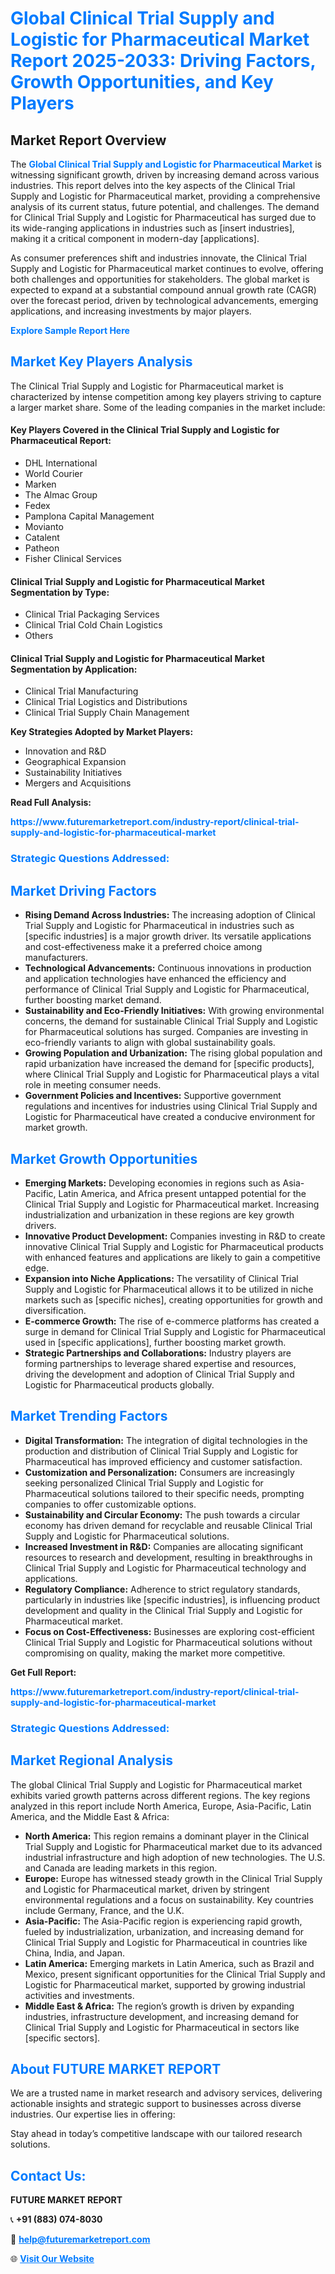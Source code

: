 <h1 style="color: #007BFF;">Global Clinical Trial Supply and Logistic for Pharmaceutical Market Report 2025-2033: Driving Factors, Growth Opportunities, and Key Players</h1>

<section id="overview">
<h2>Market Report Overview</h2>
<p>The <a href="https://www.futuremarketreport.com/industry-report/clinical-trial-supply-and-logistic-for-pharmaceutical-market" style="color: #007BFF; text-decoration: none;"><strong>Global Clinical Trial Supply and Logistic for Pharmaceutical Market</strong></a> is witnessing significant growth, driven by increasing demand across various industries. This report delves into the key aspects of the Clinical Trial Supply and Logistic for Pharmaceutical market, providing a comprehensive analysis of its current status, future potential, and challenges. The demand for Clinical Trial Supply and Logistic for Pharmaceutical has surged due to its wide-ranging applications in industries such as [insert industries], making it a critical component in modern-day [applications].</p>
<p>As consumer preferences shift and industries innovate, the Clinical Trial Supply and Logistic for Pharmaceutical market continues to evolve, offering both challenges and opportunities for stakeholders. The global market is expected to expand at a substantial compound annual growth rate (CAGR) over the forecast period, driven by technological advancements, emerging applications, and increasing investments by major players.</p>
</section>

<section id="overview">
<p><a href="https://www.futuremarketreport.com/request-sample/reportId=47815" style="color: #007BFF; text-decoration: none;"><strong>Explore Sample Report Here</strong></a></p>
</section>

<section id="key-players">
<h2 style="color: #007BFF;">Market Key Players Analysis</h2>
<p>The Clinical Trial Supply and Logistic for Pharmaceutical market is characterized by intense competition among key players striving to capture a larger market share. Some of the leading companies in the market include:</p>
<h4>Key Players Covered in the Clinical Trial Supply and Logistic for Pharmaceutical Report:</h4>
<ul><li>DHL International</li><li>World Courier</li><li>Marken</li><li>The Almac Group</li><li>Fedex</li><li>Pamplona Capital Management</li><li>Movianto</li><li>Catalent</li><li>Patheon</li><li>Fisher Clinical Services</li></ul>
<h4>Clinical Trial Supply and Logistic for Pharmaceutical Market Segmentation by Type:</h4>
<ul><li>Clinical Trial Packaging Services</li><li>Clinical Trial Cold Chain Logistics</li><li>Others</li></ul>

<h4>Clinical Trial Supply and Logistic for Pharmaceutical Market Segmentation by Application:</h4>
<ul><li>Clinical Trial Manufacturing</li><li>Clinical Trial Logistics and Distributions</li><li>Clinical Trial Supply Chain Management</li></ul>
<p><strong>Key Strategies Adopted by Market Players:</strong></p>
<ul>
<li>Innovation and R&D</li>
<li>Geographical Expansion</li>
<li>Sustainability Initiatives</li>
<li>Mergers and Acquisitions</li>
</ul>
</section>

<section>
<p><strong>Read Full Analysis: </strong></p><a href="https://www.futuremarketreport.com/industry-report/clinical-trial-supply-and-logistic-for-pharmaceutical-market" style="color: #007BFF; text-decoration: none;"><strong>https://www.futuremarketreport.com/industry-report/clinical-trial-supply-and-logistic-for-pharmaceutical-market</strong></a>
<h3 style="color: #007BFF;">Strategic Questions Addressed:</h3>
</section>

<section id="driving-factors">
<h2 style="color: #007BFF;">Market Driving Factors</h2>
<ul>
<li><strong>Rising Demand Across Industries:</strong> The increasing adoption of Clinical Trial Supply and Logistic for Pharmaceutical in industries such as [specific industries] is a major growth driver. Its versatile applications and cost-effectiveness make it a preferred choice among manufacturers.</li>
<li><strong>Technological Advancements:</strong> Continuous innovations in production and application technologies have enhanced the efficiency and performance of Clinical Trial Supply and Logistic for Pharmaceutical, further boosting market demand.</li>
<li><strong>Sustainability and Eco-Friendly Initiatives:</strong> With growing environmental concerns, the demand for sustainable Clinical Trial Supply and Logistic for Pharmaceutical solutions has surged. Companies are investing in eco-friendly variants to align with global sustainability goals.</li>
<li><strong>Growing Population and Urbanization:</strong> The rising global population and rapid urbanization have increased the demand for [specific products], where Clinical Trial Supply and Logistic for Pharmaceutical plays a vital role in meeting consumer needs.</li>
<li><strong>Government Policies and Incentives:</strong> Supportive government regulations and incentives for industries using Clinical Trial Supply and Logistic for Pharmaceutical have created a conducive environment for market growth.</li>
</ul>
</section>

<section id="growth-opportunities">
<h2 style="color: #007BFF;">Market Growth Opportunities</h2>
<ul>
<li><strong>Emerging Markets:</strong> Developing economies in regions such as Asia-Pacific, Latin America, and Africa present untapped potential for the Clinical Trial Supply and Logistic for Pharmaceutical market. Increasing industrialization and urbanization in these regions are key growth drivers.</li>
<li><strong>Innovative Product Development:</strong> Companies investing in R&D to create innovative Clinical Trial Supply and Logistic for Pharmaceutical products with enhanced features and applications are likely to gain a competitive edge.</li>
<li><strong>Expansion into Niche Applications:</strong> The versatility of Clinical Trial Supply and Logistic for Pharmaceutical allows it to be utilized in niche markets such as [specific niches], creating opportunities for growth and diversification.</li>
<li><strong>E-commerce Growth:</strong> The rise of e-commerce platforms has created a surge in demand for Clinical Trial Supply and Logistic for Pharmaceutical used in [specific applications], further boosting market growth.</li>
<li><strong>Strategic Partnerships and Collaborations:</strong> Industry players are forming partnerships to leverage shared expertise and resources, driving the development and adoption of Clinical Trial Supply and Logistic for Pharmaceutical products globally.</li>
</ul>
</section>

<section id="trending-factors">
<h2 style="color: #007BFF;">Market Trending Factors</h2>
<ul>
<li><strong>Digital Transformation:</strong> The integration of digital technologies in the production and distribution of Clinical Trial Supply and Logistic for Pharmaceutical has improved efficiency and customer satisfaction.</li>
<li><strong>Customization and Personalization:</strong> Consumers are increasingly seeking personalized Clinical Trial Supply and Logistic for Pharmaceutical solutions tailored to their specific needs, prompting companies to offer customizable options.</li>
<li><strong>Sustainability and Circular Economy:</strong> The push towards a circular economy has driven demand for recyclable and reusable Clinical Trial Supply and Logistic for Pharmaceutical solutions.</li>
<li><strong>Increased Investment in R&D:</strong> Companies are allocating significant resources to research and development, resulting in breakthroughs in Clinical Trial Supply and Logistic for Pharmaceutical technology and applications.</li>
<li><strong>Regulatory Compliance:</strong> Adherence to strict regulatory standards, particularly in industries like [specific industries], is influencing product development and quality in the Clinical Trial Supply and Logistic for Pharmaceutical market.</li>
<li><strong>Focus on Cost-Effectiveness:</strong> Businesses are exploring cost-efficient Clinical Trial Supply and Logistic for Pharmaceutical solutions without compromising on quality, making the market more competitive.</li>
</ul>
</section>

<section>
<p><strong>Get Full Report: </strong></p><a href="https://www.futuremarketreport.com/industry-report/clinical-trial-supply-and-logistic-for-pharmaceutical-market" style="color: #007BFF; text-decoration: none;"><strong>https://www.futuremarketreport.com/industry-report/clinical-trial-supply-and-logistic-for-pharmaceutical-market</strong></a>
<h3 style="color: #007BFF;">Strategic Questions Addressed:</h3>
</section>


<section id="regional-analysis">
<h2 style="color: #007BFF;">Market Regional Analysis</h2>
<p>The global Clinical Trial Supply and Logistic for Pharmaceutical market exhibits varied growth patterns across different regions. The key regions analyzed in this report include North America, Europe, Asia-Pacific, Latin America, and the Middle East & Africa:</p>
<ul>
<li><strong>North America:</strong> This region remains a dominant player in the Clinical Trial Supply and Logistic for Pharmaceutical market due to its advanced industrial infrastructure and high adoption of new technologies. The U.S. and Canada are leading markets in this region.</li>
<li><strong>Europe:</strong> Europe has witnessed steady growth in the Clinical Trial Supply and Logistic for Pharmaceutical market, driven by stringent environmental regulations and a focus on sustainability. Key countries include Germany, France, and the U.K.</li>
<li><strong>Asia-Pacific:</strong> The Asia-Pacific region is experiencing rapid growth, fueled by industrialization, urbanization, and increasing demand for Clinical Trial Supply and Logistic for Pharmaceutical in countries like China, India, and Japan.</li>
<li><strong>Latin America:</strong> Emerging markets in Latin America, such as Brazil and Mexico, present significant opportunities for the Clinical Trial Supply and Logistic for Pharmaceutical market, supported by growing industrial activities and investments.</li>
<li><strong>Middle East & Africa:</strong> The region’s growth is driven by expanding industries, infrastructure development, and increasing demand for Clinical Trial Supply and Logistic for Pharmaceutical in sectors like [specific sectors].</li>
</ul>
</section>

<footer>
<h2 style="color: #007BFF;">About FUTURE MARKET REPORT</h2>
<p>We are a trusted name in market research and advisory services, delivering actionable insights and strategic support to businesses across diverse industries. Our expertise lies in offering:</p>

<p>Stay ahead in today’s competitive landscape with our tailored research solutions.</p>

<h2 style="color: #007BFF;">Contact Us:</h2>
<p><strong>FUTURE MARKET REPORT</strong></p>
<p>📞 <strong>+91 (883) 074-8030</strong></p>
<p>📧 <strong><a href="mailto:help@futuremarketreport.com" style="color: #007BFF;">help@futuremarketreport.com</a></strong></p>
<p>🌐 <strong><a href="https://www.futuremarketreport.com/" style="color: #007BFF;">Visit Our Website</a></strong></p>
</footer>